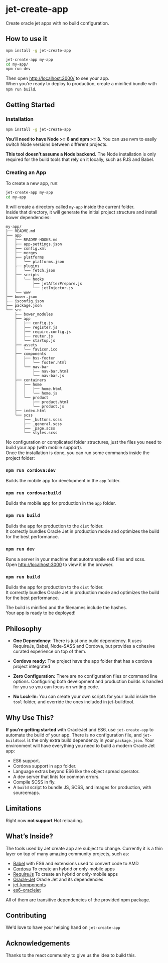 # jet-create-app

Create oracle jet apps with no build configuration.

## How to use it

```sh
npm install -g jet-create-app

jet-create-app my-app
cd my-app/
npm run dev

```

Then open [http://localhost:3000/](http://localhost:3000/) to see your app.<br>
When you’re ready to deploy to production, create a minified bundle with `npm run build`.

## Getting Started

### Installation

```sh
npm install -g jet-create-app
```

**You’ll need to have Node >= 6 and npm >= 3.** You can use nvm to easily switch Node versions between different projects.

**This tool doesn’t assume a Node backend.** The Node installation is only required for the build tools that rely on it locally, such as RJS and Babel.

### Creating an App

To create a new app, run:

```sh
jet-create-app my-app
cd my-app
```

It will create a directory called `my-app` inside the current folder.<br>
Inside that directory, it will generate the initial project structure and install bower dependencies:

```
my-app/
├── README.md
├── app
│   ├── README-HOOKS.md
│   ├── app-settings.json
│   ├── config.xml
│   ├── merges
│   ├── platforms
│   │   └── platforms.json
│   ├── plugins
│   │   └── fetch.json
│   ├── scripts
│   │   └── hooks
│   │       ├── jetAfterPrepare.js
│   │       └── jetInjector.js
│   └── www
├── bower.json
├── jsconfig.json
├── package.json
└── src
    ├── bower_modules
    ├── app
    │   ├── config.js
    │   ├── register.js
    │   ├── require.config.js
    │   ├── router.js
    │   └── startup.js
    ├── assets
    │   └── favicon.ico
    ├── components
    │   ├── bss-footer
    │   │   └── footer.html
    │   └── nav-bar
    │       ├── nav-bar.html
    │       └── nav-bar.js
    ├── containers
    │   ├── home
    │   │   ├── home.html
    │   │   └── home.js
    │   └── product
    │       ├── product.html
    │       └── product.js
    ├── index.html
    └── scss
        ├── _buttons.scss
        ├── _general.scss
        ├── _page.scss
        └── styles.scss
```

No configuration or complicated folder structures, just the files you need to build your app (with mobile support).<br>
Once the installation is done, you can run some commands inside the project folder:

### `npm run cordova:dev`
Builds the mobile app for development in the `app` folder.

### `npm run cordova:build`
Builds the mobile app for production in the `app` folder.

### `npm run build`

Builds the app for production to the `dist` folder.<br>
It correctly bundles Oracle Jet in production mode and optimizes the build for the best performance.

### `npm run dev`

Runs a server in your machine that autotranspile es6 files and scss.<br>
Open [http://localhost:3000](http://localhost:3000) to view it in the browser.

### `npm run build`

Builds the app for production to the `dist` folder.<br>
It correctly bundles Oracle Jet in production mode and optimizes the build for the best performance.

The build is minified and the filenames include the hashes.<br>
Your app is ready to be deployed!

## Philosophy

* **One Dependency:** There is just one build dependency. It uses RequireJs, Babel, Node-SASS and Cordova, but provides a cohesive curated experience on top of them.

* **Cordova ready:** The project have the app folder that has a cordova project integrated

* **Zero Configuration:** There are no configuration files or command line options. Configuring both development and production builds is handled for you so you can focus on writing code.

* **No Lock-In:** You can create your own scripts for your build inside the `tool` folder, and override the ones included in jet-buildtool.

## Why Use This?

**If you’re getting started** with OracleJet and ES6, use `jet-create-app` to automate the build of your app. There is no configuration file, and `jet-buildtool` is the only extra build dependency in your `package.json`. Your environment will have everything you need to build a modern Oracle Jet app:

* ES6 support.
* Cordova support in app folder.
* Language extras beyond ES6 like the object spread operator.
* A dev server that lints for common errors.
* Compile SCSS in fly.
* A `build` script to bundle JS, SCSS, and images for production, with sourcemaps.

## Limitations

Right now **not support** Hot reloading.

## What’s Inside?

The tools used by Jet create app are subject to change.
Currently it is a thin layer on top of many amazing community projects, such as:

* [Babel](http://babeljs.io/) with ES6 and extensions used to convert code to AMD
* [Cordova](https://cordova.apache.org/) To create an hybrid or only-mobile apps
* [RequireJs](http://www.requirejs.org/) To create an hybrid or only-mobile apps
* [Oracle-Jet](http://oraclejet.org) Oracle Jet and its dependencies
* [jet-komponents](https://github.com/bpmsoasolutions/jet-komponents)
* [es6-oraclejet](https://github.com/bpmsoasolutions/es6-oraclejet)

All of them are transitive dependencies of the provided npm package.

## Contributing

We'd love to have your helping hand on `jet-create-app`

## Acknowledgements

Thanks to the react community to give us the idea to build this.